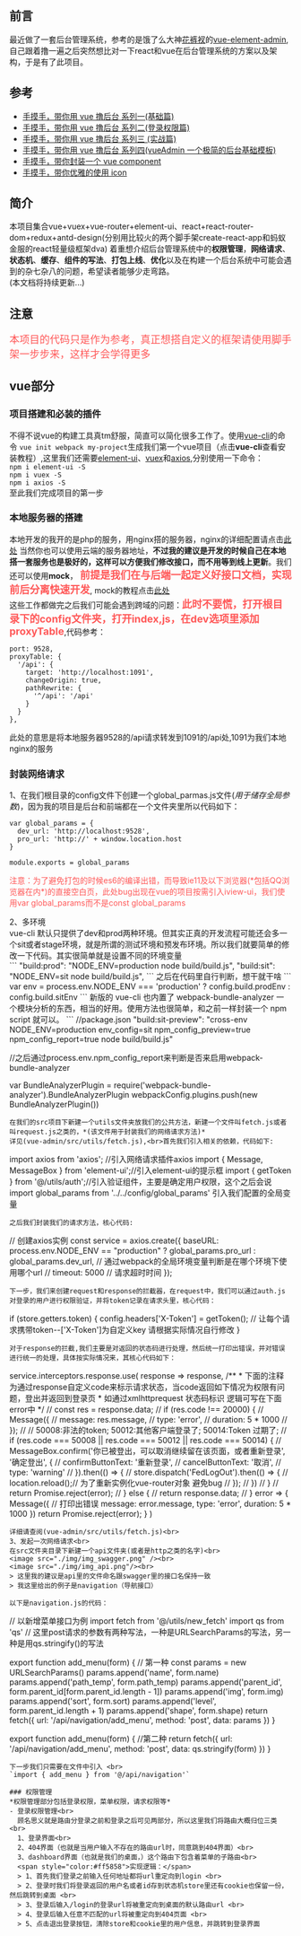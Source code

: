 ## 前言
最近做了一套后台管理系统，参考的是饿了么大神[花裤衩](https://github.com/PanJiaChen)的[vue-element-admin](https://github.com/PanJiaChen/vue-element-admin),自己跟着撸一遍之后突然想比对一下react和vue在后台管理系统的方案以及架构，于是有了此项目。

## 参考
- [手摸手，带你用 vue 撸后台 系列一(基础篇)](https://juejin.im/post/59097cd7a22b9d0065fb61d2)
- [手摸手，带你用 vue 撸后台 系列二(登录权限篇)](https://juejin.im/post/591aa14f570c35006961acac)
- [手摸手，带你用 vue 撸后台 系列三 (实战篇)](https://juejin.im/post/593121aa0ce4630057f70d35)
- [手摸手，带你用 vue 撸后台 系列四(vueAdmin 一个极简的后台基础模板)](https://juejin.im/post/595b4d776fb9a06bbe7dba56)
- [手摸手，带你封装一个 vue component](https://segmentfault.com/a/1190000009090836)
- [手摸手，带你优雅的使用 icon](https://juejin.im/post/59bb864b5188257e7a427c09)

## 简介
本项目集合vue+vuex+vue-router+element-ui、react+react-router-dom+redux+antd-design(分别用比较火的两个脚手架create-react-app和蚂蚁金服的react轻量级框架dva)
着重想介绍后台管理系统中的**权限管理**，**网络请求**、**状态机**、**缓存**、**组件的写法**、**打包上线**、**优化**以及在构建一个后台系统中可能会遇到的杂七杂八的问题，希望读者能够少走弯路。<br />
(本文档将持续更新...)

## 注意
<p align="center;" style="color:#ff5858;font-size:18px">
 本项目的代码只是作为参考，真正想搭自定义的框架请使用脚手架一步步来，这样才会学得更多
</p>

## vue部分
### 项目搭建和必装的插件
不得不说vue的构建工具真tm舒服，简直可以简化很多工作了。使用[vue-cli](https://github.com/vuejs/vue-cli)的命令
`vue init webpack my-project`生成我们第一个vue项目（点击**vue-cli**查看安装教程）,这里我们还需要[element-ui](http://element-cn.eleme.io/#/zh-CN/component/installation)、[vuex](https://vuex.vuejs.org/zh-cn/intro.html)和[axios](https://www.jianshu.com/p/df464b26ae58),分别使用一下命令：<br>
`npm i element-ui -S`<br>
`npm i vuex -S`<br>
`npm i axios -S`<br>
至此我们完成项目的第一步

### 本地服务器的搭建
本地开发的我开的是php的服务，用nginx搭的服务器，nginx的详细配置请点击[此处](http://blog.csdn.net/hzsunshine/article/details/63687054)
当然你也可以使用云端的服务器地址，**不过我的建议是开发的时候自己在本地搭一套服务也是极好的，这样可以方便我们修改接口，而不用等到线上更新**。我们还可以使用**mock**，<span style="color:#ff5858;font-size:18px;font-weight:bold">
前提是我们在与后端一起定义好接口文档，实现前后分离快速开发</span>,
mock的教程点击[此处](https://www.cnblogs.com/zhenfei-jiang/p/7235339.html)<br>
这些工作都做完之后我们可能会遇到跨域的问题：<span style="color:#ff5858;font-size:18px;font-weight:bold">此时不要慌，打开根目录下的config文件夹，打开index,js，在dev选项里添加proxyTable</span>,代码参考：<br>
```
port: 9528,
proxyTable: {
  '/api': {
    target: 'http://localhost:1091',
    changeOrigin: true,
    pathRewrite: {
      '^/api': '/api'
    }
  }
},
```
此处的意思是将本地服务器9528的/api请求转发到1091的/api处,1091为我们本地nginx的服务

### 封装网络请求
1、在我们根目录的config文件下创建一个global_parmas.js文件(*用于储存全局参数*)，因为我的项目是后台和前端都在一个文件夹里所以代码如下：
```
var global_params = {
  dev_url: 'http://localhost:9528',
  pro_url: 'http://' + window.location.host
}

module.exports = global_params
```
<p align="center;" style="color:#ff5858;">
 注意：为了避免打包的时候es6的编译出错，而导致ie11及以下浏览器(*包括QQ浏览器在内*)的直接空白页，此处bug出现在vue的项目按需引入iview-ui，我们使用var global_params而不是const global_params
</p>
2、多环境<br>
vue-cli 默认只提供了dev和prod两种环境。但其实正真的开发流程可能还会多一个sit或者stage环境，就是所谓的测试环境和预发布环境。所以我们就要简单的修改一下代码。其实很简单就是设置不同的环境变量<br>
```
"build:prod": "NODE_ENV=production node build/build.js",
"build:sit": "NODE_ENV=sit node build/build.js",
```
之后在代码里自行判断，想干就干啥
```
var env = process.env.NODE_ENV === 'production' ? config.build.prodEnv : config.build.sitEnv
```
新版的 vue-cli 也内置了 webpack-bundle-analyzer 一个模块分析的东西，相当的好用。使用方法也很简单，和之前一样封装一个 npm script 就可以。
```
//package.json
 "build:sit-preview": "cross-env NODE_ENV=production env_config=sit npm_config_preview=true  npm_config_report=true node build/build.js"

//之后通过process.env.npm_config_report来判断是否来启用webpack-bundle-analyzer

var BundleAnalyzerPlugin = require('webpack-bundle-analyzer').BundleAnalyzerPlugin
webpackConfig.plugins.push(new BundleAnalyzerPlugin())
```
在我们的src项目下新建一个utils文件夹放我们的公共方法，新建一个文件叫fetch.js或者叫request.js之类的，*(该文件用于封装我们的网络请求方法)*
详见(vue-admin/src/utils/fetch.js),<br>首先我们引入相关的依赖，代码如下:
```
import axios from 'axios'; //引入网络请求插件axios
import { Message, MessageBox } from 'element-ui';//引入element-ui的提示框
import { getToken } from '@/utils/auth';//引入验证组件，主要是确定用户权限，这个之后会说
import global_params from '../../config/global_params' 引入我们配置的全局变量
```
之后我们封装我们的请求方法，核心代码:
```
// 创建axios实例
const service = axios.create({
    baseURL: process.env.NODE_ENV == "production" ? global_params.pro_url : global_params.dev_url,
    // 通过webpack的全局环境变量判断是在哪个环境下使用哪个url
    // timeout: 5000 // 请求超时时间
});
```
下一步，我们来创建request和response的拦截器，在request中，我们可以通过auth.js对登录的用户进行权限验证，并将token记录在请求头里，核心代码：
```
 if (store.getters.token) {
     config.headers['X-Token'] = getToken(); // 让每个请求携带token--['X-Token']为自定义key 请根据实际情况自行修改
 }
```
对于response的拦截,我们主要是对返回的状态码进行处理，然后统一打印出错误，并对错误进行统一的处理，具体按实际情况来，其核心代码如下：
```
service.interceptors.response.use(
    response => response,
    /**
     * 下面的注释为通过response自定义code来标示请求状态，当code返回如下情况为权限有问题，登出并返回到登录页
     * 如通过xmlhttprequest 状态码标识 逻辑可写在下面error中
     */
    //  const res = response.data;
    //     if (res.code !== 20000) {
    //       Message({
    //         message: res.message,
    //         type: 'error',
    //         duration: 5 * 1000
    //       });
    //       // 50008:非法的token; 50012:其他客户端登录了;  50014:Token 过期了;
    //       if (res.code === 50008 || res.code === 50012 || res.code === 50014) {
    //         MessageBox.confirm('你已被登出，可以取消继续留在该页面，或者重新登录', '确定登出', {
    //           confirmButtonText: '重新登录',
    //           cancelButtonText: '取消',
    //           type: 'warning'
    //         }).then(() => {
    //           store.dispatch('FedLogOut').then(() => {
    //             location.reload();// 为了重新实例化vue-router对象 避免bug
    //           });
    //         })
    //       }
    //       return Promise.reject(error);
    //     } else {
    //       return response.data;
    //     }
    error => {
        Message({ // 打印出错误
            message: error.message,
            type: 'error',
            duration: 5 * 1000
        })
        return Promise.reject(error);
    }
)
```
详细请查阅(vue-admin/src/utils/fetch.js)<br>
3、发起一次网络请求<br>
在src文件夹目录下新建一个api文件夹(或者是http之类的名字)<br>
<image src="./img/img_swagger.png" /><br>
<image src="./img/img_api.png"/><br>
> 这里我的建议是api里的文件命名跟swagger里的接口名保持一致
> 我这里给出的例子是navigation（导航接口）

以下是navigation.js的代码：
```
// 以新增菜单接口为例
import fetch from '@/utils/new_fetch'
import qs from 'qs'
// 这里post请求的参数有两种写法，一种是URLSearchParams的写法，另一种是用qs.stringify()的写法


export function add_menu(form) { // 第一种
  const params = new URLSearchParams()
    params.append('name', form.name)
    params.append('path_temp', form.path_temp)
    params.append('parent_id', form.parent_id[form.parent_id.length - 1])
    params.append('img', form.img)
    params.append('sort', form.sort)
    params.append('level', form.parent_id.length + 1)
    params.append('shape', form.shape)
  return fetch({
    url: '/api/navigation/add_menu',
    method: 'post',
    data: params
  })
}

export function add_menu(form) { //第二种
  return fetch({
      url: '/api/navigation/add_menu',
      method: 'post',
      data: qs.stringify(form)
  })
}
```
下一步我们只需要在文件中引入 <br>
`import { add_menu } from '@/api/navigation'`

### 权限管理
*权限管理部分包括登录权限，菜单权限，请求权限等*
- 登录权限管理<br>
  顾名思义就是路由分登录之前和登录之后可见两部分，所以这里我们将路由大概归位三类<br>
  1、登录界面<br>
  2、404界面（也就是当用户输入不存在的路由url时，同意跳到404界面）<br>
  3、dashboard界面（也就是我们的桌面，）这个路由下包含着菜单的子路由<br>
  <span style="color:#ff5858">实现逻辑：</span>
  > 1、首先我们登录之前输入任何地址都将url重定向到login <br>
  > 2、登录时我们将登录返回的用户名或者id存到状态机store里还有cookie也保留一份，然后跳转到桌面 <br>
  > 3、登录后输入/login的登录url将被重定向到桌面的默认路由url <br>
  > 4、登录后输入任意不匹配的url将被重定向到404页面 <br>
  > 5、点击退出登录按钮，清除store和cookie里的用户信息，并跳转到登录界面

  
